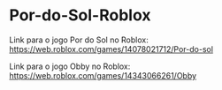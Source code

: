 # Por-do-Sol-Roblox
Link para o jogo Por do Sol no Roblox:
https://web.roblox.com/games/14078021712/Por-do-sol

Link para o jogo Obby no Roblox:
https://web.roblox.com/games/14343066261/Obby

